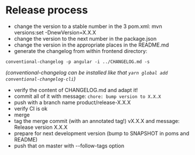 # Release process

- change the version to a stable number in the 3 pom.xml: mvn versions:set -DnewVersion=X.X.X
- change the version to the next number in the package.json
- change the version in the appropriate places in the README.md
- generate the changelog from within frontend directory:
```
conventional-changelog -p angular -i ../CHANGELOG.md -s
```
*(conventional-changelog can be installed like that `yarn global add conventional-changelog-cli`)*
- verify the content of CHANGELOG.md and adapt it!
- commit all of it with message: `chore: bump version to X.X.X`
- push with a branch name product/release-X.X.X
- verify CI is ok
- merge
- tag the merge commit (with an annotated tag!) vX.X.X and message: Release version X.X.X
- prepare for next development version (bump to SNAPSHOT in poms and README)
- push that on master with --follow-tags option
